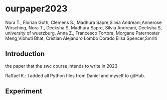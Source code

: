 # ourpaper2023
Nora T., Florian Goth, Clemens S., Madhura Sapre,Silvia Andreani,Annerose Wirsching, Nora T., Deeksha S, Madhura Sapre, Silvia Andreani, Deeksha S, university of wuerzburg, Anna Z., Francesco Tortora, Morgane Paternoster Meng,Vibhuti Bhat, Cristian Alejandro Lombo Dorado,Elisa Spencer,Smriti

## Introduction
the paper that the swc course intends to write in 2023

Raffael K.: I added all Python files from Daniel and myself to gitHub.

## Experiment


